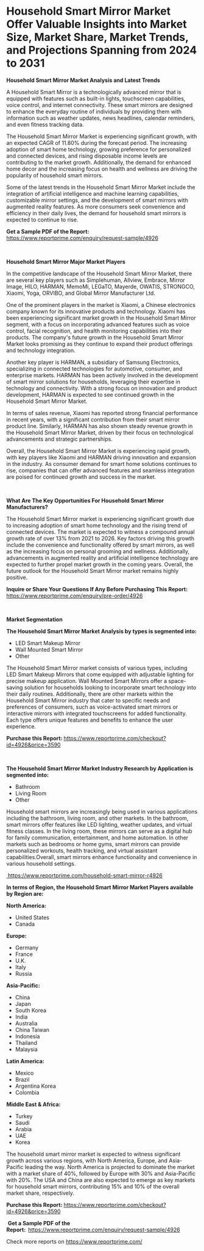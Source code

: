 <p><h1>Household Smart Mirror Market Offer Valuable Insights into Market Size, Market Share, Market Trends, and Projections Spanning from 2024 to 2031</h1></p><p><strong>Household Smart Mirror Market Analysis and Latest Trends</strong></p>
<p><p>A Household Smart Mirror is a technologically advanced mirror that is equipped with features such as built-in lights, touchscreen capabilities, voice control, and internet connectivity. These smart mirrors are designed to enhance the everyday routine of individuals by providing them with information such as weather updates, news headlines, calendar reminders, and even fitness tracking data.</p><p>The Household Smart Mirror Market is experiencing significant growth, with an expected CAGR of 11.80% during the forecast period. The increasing adoption of smart home technology, growing preference for personalized and connected devices, and rising disposable income levels are contributing to the market growth. Additionally, the demand for enhanced home decor and the increasing focus on health and wellness are driving the popularity of household smart mirrors.</p><p>Some of the latest trends in the Household Smart Mirror Market include the integration of artificial intelligence and machine learning capabilities, customizable mirror settings, and the development of smart mirrors with augmented reality features. As more consumers seek convenience and efficiency in their daily lives, the demand for household smart mirrors is expected to continue to rise.</p></p>
<p><strong>Get a Sample PDF of the Report:&nbsp;</strong> <a href="https://www.reportprime.com/enquiry/request-sample/4926">https://www.reportprime.com/enquiry/request-sample/4926</a></p>
<p>&nbsp;</p>
<p><strong>Household Smart Mirror Major Market Players</strong></p>
<p><p>In the competitive landscape of the Household Smart Mirror Market, there are several key players such as Simplehuman, Allview, Embrace, Mirror Image, HILO, HARMAN, MemoMi, LEGaTO, Mayerde, OWATIS, STRONGCO, Xiaomi, Yoga, ORVIBO, and Global Mirror Manufacturer Ltd.</p><p>One of the prominent players in the market is Xiaomi, a Chinese electronics company known for its innovative products and technology. Xiaomi has been experiencing significant market growth in the Household Smart Mirror segment, with a focus on incorporating advanced features such as voice control, facial recognition, and health monitoring capabilities into their products. The company's future growth in the Household Smart Mirror Market looks promising as they continue to expand their product offerings and technology integration.</p><p>Another key player is HARMAN, a subsidiary of Samsung Electronics, specializing in connected technologies for automotive, consumer, and enterprise markets. HARMAN has been actively involved in the development of smart mirror solutions for households, leveraging their expertise in technology and connectivity. With a strong focus on innovation and product development, HARMAN is expected to see continued growth in the Household Smart Mirror Market.</p><p>In terms of sales revenue, Xiaomi has reported strong financial performance in recent years, with a significant contribution from their smart mirror product line. Similarly, HARMAN has also shown steady revenue growth in the Household Smart Mirror Market, driven by their focus on technological advancements and strategic partnerships.</p><p>Overall, the Household Smart Mirror Market is experiencing rapid growth, with key players like Xiaomi and HARMAN driving innovation and expansion in the industry. As consumer demand for smart home solutions continues to rise, companies that can offer advanced features and seamless integration are poised for continued growth and success in the market.</p></p>
<p>&nbsp;</p>
<p><strong>What Are The Key Opportunities For Household Smart Mirror Manufacturers?</strong></p>
<p><p>The Household Smart Mirror market is experiencing significant growth due to increasing adoption of smart home technology and the rising trend of connected devices. The market is expected to witness a compound annual growth rate of over 13% from 2021 to 2026. Key factors driving this growth include the convenience and functionality offered by smart mirrors, as well as the increasing focus on personal grooming and wellness. Additionally, advancements in augmented reality and artificial intelligence technology are expected to further propel market growth in the coming years. Overall, the future outlook for the Household Smart Mirror market remains highly positive.</p></p>
<p><strong>Inquire or Share Your Questions If Any Before Purchasing This Report:</strong> <a href="https://www.reportprime.com/enquiry/pre-order/4926">https://www.reportprime.com/enquiry/pre-order/4926</a></p>
<p>&nbsp;</p>
<p><strong>Market Segmentation</strong></p>
<p><strong>The Household Smart Mirror Market Analysis by types is segmented into:</strong></p>
<p><ul><li>LED Smart Makeup Mirror</li><li>Wall Mounted Smart Mirror</li><li>Other</li></ul></p>
<p><p>The Household Smart Mirror market consists of various types, including LED Smart Makeup Mirrors that come equipped with adjustable lighting for precise makeup application. Wall Mounted Smart Mirrors offer a space-saving solution for households looking to incorporate smart technology into their daily routines. Additionally, there are other markets within the Household Smart Mirror industry that cater to specific needs and preferences of consumers, such as voice-activated smart mirrors or interactive mirrors with integrated touchscreens for added functionality. Each type offers unique features and benefits to enhance the user experience.</p></p>
<p><strong>Purchase this Report:&nbsp;</strong><a href="https://www.reportprime.com/checkout?id=4926&price=3590">https://www.reportprime.com/checkout?id=4926&price=3590</a></p>
<p>&nbsp;</p>
<p><strong>The Household Smart Mirror Market Industry Research by Application is segmented into:</strong></p>
<p><ul><li>Bathroom</li><li>Living Room</li><li>Other</li></ul></p>
<p><p>Household smart mirrors are increasingly being used in various applications including the bathroom, living room, and other markets. In the bathroom, smart mirrors offer features like LED lighting, weather updates, and virtual fitness classes. In the living room, these mirrors can serve as a digital hub for family communication, entertainment, and home automation. In other markets such as bedrooms or home gyms, smart mirrors can provide personalized workouts, health tracking, and virtual assistant capabilities.Overall, smart mirrors enhance functionality and convenience in various household settings.</p></p>
<p><a href="https://www.reportprime.com/household-smart-mirror-r4926">&nbsp;https://www.reportprime.com/household-smart-mirror-r4926</a></p>
<p><strong>In terms of Region, the Household Smart Mirror Market Players available by Region are:</strong></p>
<p>
    <p> <strong> North America: </strong>
        <ul>
            <li>United States</li>
            <li>Canada</li>
        </ul>
        </p> 
    <p> <strong> Europe: </strong>
        <ul>
            <li>Germany</li>
            <li>France</li>
            <li>U.K.</li>
            <li>Italy</li>
            <li>Russia</li>
        </ul>
        </p> 
    <p> <strong> Asia-Pacific: </strong>
        <ul>
            <li>China</li>
            <li>Japan</li>
            <li>South Korea</li>
            <li>India</li>
            <li>Australia</li>
            <li>China Taiwan</li>
            <li>Indonesia</li>
            <li>Thailand</li>
            <li>Malaysia</li>
        </ul>
        </p> 
    <p> <strong> Latin America: </strong>
        <ul>
            <li>Mexico</li>
            <li>Brazil</li>
            <li>Argentina Korea</li>
            <li>Colombia</li>
        </ul>
        </p> 
    <p> <strong> Middle East & Africa: </strong>
        <ul>
            <li>Turkey</li>
            <li>Saudi</li>
            <li>Arabia</li>
            <li>UAE</li>
            <li>Korea</li>
        </ul>
    </p>
    </p>
<p><p>The household smart mirror market is expected to witness significant growth across various regions, with North America, Europe, and Asia-Pacific leading the way. North America is projected to dominate the market with a market share of 40%, followed by Europe with 30% and Asia-Pacific with 20%. The USA and China are also expected to emerge as key markets for household smart mirrors, contributing 15% and 10% of the overall market share, respectively.</p></p>
<p><strong>Purchase this Report: </strong><a href="https://www.reportprime.com/checkout?id=4926&price=3590">https://www.reportprime.com/checkout?id=4926&price=3590</a></p>
<p>&nbsp;<strong>Get a Sample PDF of the Report:&nbsp;&nbsp;</strong><a href="https://www.reportprime.com/enquiry/request-sample/4926">https://www.reportprime.com/enquiry/request-sample/4926</a></p>
<p><strong></strong></p>
<p>Check more reports on <a href="https://www.reportprime.com/">https://www.reportprime.com/</a></p>